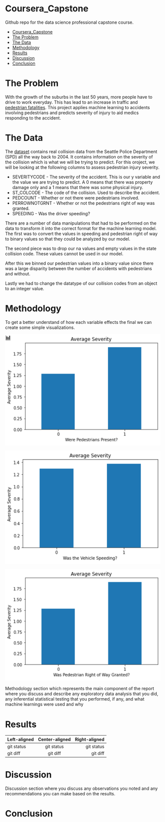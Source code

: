 # Coursera_Capstone
Github repo for the data science professional capstone course.
- [Coursera_Capstone](#coursera_capstone)
- [The Problem](#the-problem)
- [The Data](#the-data)
- [Methodology](#methodology)
- [Results](#results)
- [Discussion](#discussion)
- [Conclusion](#conclusion)

# The Problem

With the growth of the suburbs in the last 50 years, more people have to drive to work everyday. This has lead to an increase in traffic and [pedestrian fatalities](https://www.ghsa.org/resources/news-releases/pedestrians20). This project applies machine learning to accidents involving pedestrians and predicts severity of injury to aid medics responding to the accident. 


# The Data

The [dataset](https://www.seattle.gov/Documents/Departments/SDOT/GIS/Collisions_OD.pdf) contains real collision data from the Seattle Police Department (SPD) all the way back to 2004. It contains information on the severity of the collision which is what we will be trying to predict. For this oroject, we will be looking at the following columns to assess pedestrian injury severity.

* SEVERITYCODE - The severity of the accident. This is our y variable and the value we are trying to predict. A 0 means that there was property damage only and a 1 means that there was some physical injury.
* ST_COLCODE - The code of the collision. Used to describe the accident.
* PEDCOUNT - Whether or not there were pedestrians involved.
* PERROWNOTGRNT - Whether or not the pedestrians right of way was granted.
* SPEEDING - Was the driver speeding?

There are a number of data manipulations that had to be performed on the data to transform it into the correct format for the machine learning model. The first was to convert the values in speeding and pedestrian right of way to binary values so that they could be analyzed by our model.

The second piece was to drop our na values and empty values in the state collision code. These values cannot be used in our model.

After this we binned our pedestrian values into a binary value since there was a large disparity between the number of accidents with pedestrians and without. 

Lastly we had to change the datatype of our collision codes from an object to an integer value.

# Methodology

To get a better understand of how each variable effects the final we can create some simple visualizations.


![Pedestrian Accidents](https://github.com/Duvey314/Coursera_Capstone/blob/master/Images/accidents_with_pedestrians.PNG)

![Speeding Accidents](https://github.com/Duvey314/Coursera_Capstone/blob/master/Images/accidents_while_speeding.PNG)

![Pedestrian RoW](https://github.com/Duvey314/Coursera_Capstone/blob/master/Images/accidents_given_row.PNG)


Methodology section which represents the main component of the report where you discuss and describe any exploratory data analysis that you did, any inferential statistical testing that you performed, if any, and what machine learnings were used and why

# Results

| Left-aligned | Center-aligned | Right-aligned |
| :---         |     :---:      |          ---: |
| git status   | git status     | git status    |
| git diff     | git diff       | git diff      |
# Discussion

Discussion section where you discuss any observations you noted and any recommendations you can make based on the results.

# Conclusion
